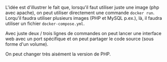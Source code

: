 L'idée est d'illustrer le fait que, lorsqu'il faut utiliser juste une image (php avec apache), on peut utiliser directement une commande `docker run`. Lorqu'il faudra utiliser plusieurs images (PHP et MySQL p.ex.), là, il faudra utiliser un fichier `docker-compose.yml`.

Avec juste deux / trois lignes de commandes on peut lancer une interface web avec un port spécifique et on peut partager le code source (sous forme d'un volume).

On peut changer très aisément la version de PHP.
